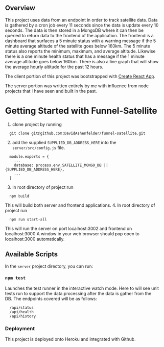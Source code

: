 ## Overview
This project uses data from an endpoint in order to track satellite data. Data is gathered by a cron job every 11 seconds since the data is update every 10 seconds. The data is then stored in a MongoDB where it can then be queried to return data to the frontend of the application. The frontend is a dashboard that surfaces a 5 minute status with a warning message if the 5 minute average altitude of the satellite goes below 160km. The 5 minute status also reports the minimum, maximum, and average altitude. Likewise there is a one minute health status that has a message if the 1 minute average altitude goes below 160km. There is also a line graph that will show the average hourly altitude for the past 12 hours.

The client portion of this project was bootstrapped with [Create React App](https://github.com/facebook/create-react-app).

The server portion was written entirely by me with influence from node projects that I have seen and built in the past.

# Getting Started with Funnel-Satellite
1. clone project by running
```
  git clone git@github.com:DavidAshenfelder/funnel-satellite.git
```
2. add the supplied `SUPPLIED_DB_ADDRESS_HERE` into the `server/src/config.js` file.
```
  module.exports = {
    ...
    database: process.env.SATELLITE_MONGO_DB || {SUPPLIED_DB_ADDRESS_HERE},
    ...
  }
```
3. In root directory of project run
```
  npm build
```
  This will build both server and frontend applications.
4. In root directory of project run
```
  npm run start-all
```
  This will run the server on port localhost:3002 and frontend on localhost:3000
  A window in your web browser should pop open to localhost:3000 automatically.

## Available Scripts

In the `server` project directory, you can run:

### `npm test`

Launches the test runner in the interactive watch mode. Here to will see unit tests run to support the data processing after the data is gather from the DB. The endpoints covered will be as follows:
```
  /api/status
  /api/health
  /api/history
```

### Deployment
This project is deployed onto Heroku and integrated with Github.
